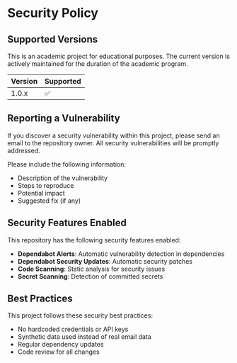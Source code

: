# Security Policy

## Supported Versions

This is an academic project for educational purposes. The current version is actively maintained for the duration of the academic program.

| Version | Supported          |
| ------- | ------------------ |
| 1.0.x   | :white_check_mark: |

## Reporting a Vulnerability

If you discover a security vulnerability within this project, please send an email to the repository owner. All security vulnerabilities will be promptly addressed.

Please include the following information:
- Description of the vulnerability
- Steps to reproduce
- Potential impact
- Suggested fix (if any)

## Security Features Enabled

This repository has the following security features enabled:

- **Dependabot Alerts**: Automatic vulnerability detection in dependencies
- **Dependabot Security Updates**: Automatic security patches
- **Code Scanning**: Static analysis for security issues
- **Secret Scanning**: Detection of committed secrets

## Best Practices

This project follows these security best practices:
- No hardcoded credentials or API keys
- Synthetic data used instead of real email data
- Regular dependency updates
- Code review for all changes
